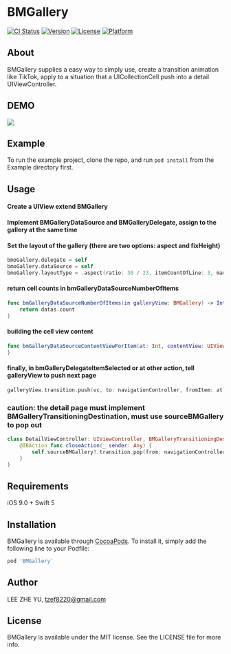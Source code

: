 # BMGallery

[![CI Status](https://img.shields.io/travis/LEE%20ZHE%20YU/BMGallery.svg?style=flat)](https://travis-ci.org/LEE%20ZHE%20YU/BMGallery)
[![Version](https://img.shields.io/cocoapods/v/BMGallery.svg?style=flat)](https://cocoapods.org/pods/BMGallery)
[![License](https://img.shields.io/cocoapods/l/BMGallery.svg?style=flat)](https://cocoapods.org/pods/BMGallery)
[![Platform](https://img.shields.io/cocoapods/p/BMGallery.svg?style=flat)](https://cocoapods.org/pods/BMGallery)

## About
BMGallery supplies a easy way to simply use, create a transition animation like TikTok, apply to a situation that a UICollectionCell push into a detail UIViewController.

## DEMO
<img src="https://github.com/tzef/BMGallery/blob/master/demo.gif">

## Example
To run the example project, clone the repo, and run `pod install` from the Example directory first.

## Usage
#### Create a UIView extend BMGallery
#### Implement BMGalleryDataSource and BMGalleryDelegate, assign to the gallery at the same time
#### Set the layout of the gallery (there are two options: aspect and fixHeight)
```swift
bmoGallery.delegate = self
bmoGallery.dataSource = self
bmoGallery.layoutType = .aspect(ratio: 30 / 23, itemCountOfLine: 3, margin: 8.0)
```
#### return cell counts in bmGalleryDataSourceNumberOfItems
````swift
func bmGalleryDataSourceNumberOfItems(in galleryView: BMGallery) -> Int {
    return datas.count
}
````
#### building the cell view content
````swift
func bmGalleryDataSourceContentViewForItem(at: Int, contentView: UIView) {
}
````
#### finally, in bmGalleryDelegateItemSelected or at other action, tell galleryView to push next page
````swift
galleryView.transition.push(vc, to: navigationController, fromItem: at)
````

### caution: the detail page must implement BMGalleryTransitioningDestination, must use sourceBMGallery to pop out
````swift
class DetailViewController: UIViewController, BMGalleryTransitioningDestination {
    @IBAction func closeAction(_ sender: Any) {
        self.sourceBMGallery?.transition.pop(from: navigationController)
    }
}
````

## Requirements
iOS 9.0 +
Swift 5

## Installation

BMGallery is available through [CocoaPods](https://cocoapods.org). To install
it, simply add the following line to your Podfile:

```ruby
pod 'BMGallery'
```

## Author

LEE ZHE YU, tzef8220@gmail.com

## License

BMGallery is available under the MIT license. See the LICENSE file for more info.
